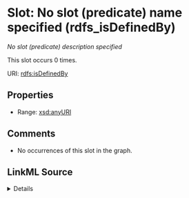 

# Slot: No slot (predicate) name specified (rdfs_isDefinedBy)


_No slot (predicate) description specified_






This slot occurs 0 times.


URI: [rdfs:isDefinedBy](http://www.w3.org/2000/01/rdf-schema#isDefinedBy)



<!-- no inheritance hierarchy -->








## Properties

* Range: [xsd:anyURI](http://www.w3.org/2001/XMLSchema#anyURI)





## Comments

* No occurrences of this slot in the graph.



## LinkML Source

<details>

```yaml
name: rdfs_isDefinedBy
annotations:
  count:
    tag: count
    value: 0
description: No slot (predicate) description specified
title: No slot (predicate) name specified
comments:
- No occurrences of this slot in the graph.
from_schema: fio-kg
rank: 1000
domain: rdfs_isDefinedBy
slot_uri: rdfs:isDefinedBy
alias: rdfs_isDefinedBy
range: uri

```
</details>